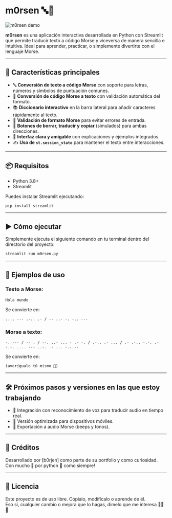 # m0rsen 🔤📡

![m0rsen demo](https://media2.giphy.com/media/v1.Y2lkPTc5MGI3NjExYzEzOG05cXgxM3NlOXl3dWNmZnF2M2I5aHFxNm5xYWs5ajZiaDloMyZlcD12MV9pbnRlcm5hbF9naWZfYnlfaWQmY3Q9Zw/l3vRo4I3onaS1Mz6M/giphy.gif)

**m0rsen** es una aplicación interactiva desarrollada en Python con Streamlit que permite traducir texto a código Morse y viceversa de manera sencilla e intuitiva. Ideal para aprender, practicar, o simplemente divertirte con el lenguaje Morse.

---

## 🚀 Características principales

- 🔤 **Conversión de texto a código Morse** con soporte para letras, números y símbolos de puntuación comunes.
- 📡 **Conversión de código Morse a texto** con validación automática del formato.
- 📚 **Diccionario interactivo** en la barra lateral para añadir caracteres rápidamente al texto.
- 🧠 **Validación de formato Morse** para evitar errores de entrada.
- 🧼 **Botones de borrar, traducir y copiar** (simulados) para ambas direcciones.
- 💬 **Interfaz clara y amigable** con explicaciones y ejemplos integrados.
- ✍️ **Uso de `st.session_state`** para mantener el texto entre interacciones.

---

## 📦 Requisitos

- Python 3.8+
- Streamlit

Puedes instalar Streamlit ejecutando:

```bash
pip install streamlit
```

---

## ▶️ Cómo ejecutar

Simplemente ejecuta el siguiente comando en tu terminal dentro del directorio del proyecto:

```bash
streamlit run m0rsen.py
```

---

## 🧪 Ejemplos de uso

### Texto a Morse:

```
Hola mundo
```

Se convierte en:

```
.... --- .-.. .- / -- ..- -. -.. ---
```

### Morse a texto:

```
-. --- / -- . / --. ..- ... - .- -. / .-.. .- ... / .- .-.. -.-. .- -.-. .... --- ..-. .- ... -.-.--
```

Se convierte en:

```
(averígualo tú mismo 🤪)
```

---

## 🛠️ Próximos pasos y versiones en las que estoy trabajando

- 🎤 Integración con reconocimiento de voz para traducir audio en tiempo real.
- 📱 Versión optimizada para dispositivos móviles.
- 🧩 Exportación a audio Morse (beeps y tonos).

---

## 📌 Créditos

Desarrollado por [b0rjen] como parte de su portfolio y como curiosidad.  
Con mucho 💙 por python 🐉 como siempre!

---

## 🧭 Licencia

Este proyecto es de uso libre. Cópialo, modifícalo o aprende de él.  
Eso sí, cualquier cambio o mejora que lo hagas, dímelo que me interesa 🙂🤝🙂